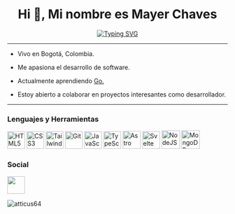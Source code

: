 <h1 align="center">Hi 👋, Mi nombre es Mayer Chaves</h1>
<p align="center">
<a href="https://git.io/typing-svg"><img src="https://readme-typing-svg.demolab.com?font=Inter&size=24&duration=2500&pause=1000&center=true&vCenter=true&width=550&lines=Desarrollador+Web+Full+Stack;Aprendiz+y+aventurero+en+busca+de+nuevos+retos" alt="Typing SVG" />
</a>
</p>

-----------------------------
- Vivo en Bogotá, Colombia.
  
- Me apasiona el desarrollo de software.

- Actualmente aprendiendo <a href="https://go.dev/">Go.</a>

- Estoy abierto a colaborar en proyectos interesantes como desarrollador.
  
----------------------------
### Lenguajes y Herramientas
<p align="left">
<img src="https://ivanatias.codes/images/html.svg?__frsh_c=72f2929de2bb4557f1cc563b5a6ed836059c0a6a" width="40" height="40" alt="HTML5"/>
<img src="https://ivanatias.codes/images/css.svg?__frsh_c=72f2929de2bb4557f1cc563b5a6ed836059c0a6a" width="40" height="40" alt="CSS3"/>
<img src="https://ivanatias.codes/images/tailwindcss.svg?__frsh_c=72f2929de2bb4557f1cc563b5a6ed836059c0a6a" width="40" height="40" alt="TailwindCSS"/>
<img src="https://ivanatias.codes/images/git.svg?__frsh_c=3e2a7bde05c5e53a3b5e9c46898299f33e740caf" width="40" height="40" alt="Git"/>
<img src="https://ivanatias.codes/images/javascript.svg?__frsh_c=72f2929de2bb4557f1cc563b5a6ed836059c0a6a" width="40" height="40" alt="JavaScript"/>
<img src="https://ivanatias.codes/images/typescript.svg?__frsh_c=3e2a7bde05c5e53a3b5e9c46898299f33e740caf" width="40" height="40" alt="TypeScript"/>
<img src="https://brandonroberts.dev/assets/posts/astro-logo.jpg" width="41" height="41" alt="Astro"/>
<img src="https://upload.wikimedia.org/wikipedia/commons/thumb/1/1b/Svelte_Logo.svg/498px-Svelte_Logo.svg.png" width="40" height="40" alt="Svelte"/>
<img src="https://raw.githubusercontent.com/danielcranney/readme-generator/main/public/icons/skills/nodejs-colored.svg" width="42" height="42" alt="NodeJS"/>
<!-- <img src="https://www.svgrepo.com/show/330398/express.svg" width="42" height="42" alt="Express"/> -->
<!-- <img src="https://upload.wikimedia.org/wikipedia/commons/thumb/2/2d/Go_gopher_favicon.svg/2048px-Go_gopher_favicon.svg.png" width="40" height="40" alt="Go"/> -->
<img src="https://ivanatias.codes/images/mongodb.svg?__frsh_c=72f2929de2bb4557f1cc563b5a6ed836059c0a6a" width="42" height="42" alt="MongoDB"/>
</p>


### Social
<p align="left">
  <a href="https://www.linkedin.com/in/mayer-chaves-90116824b/" target="_blank" rel="noreferrer"><img src="https://upload.wikimedia.org/wikipedia/commons/thumb/8/81/LinkedIn_icon.svg/2048px-LinkedIn_icon.svg.png" width="40" height="40" />
  </a>
</p>
<img align="center" src="https://github-readme-stats.vercel.app/api/top-langs?username=Mayer-04&show_icons=true&locale=en&layout=compact&langs_count=6&theme=react" alt="atticus64" />
